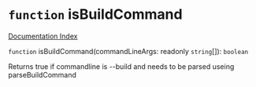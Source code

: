 # `function` isBuildCommand

[Documentation Index](../README.md)

`function` isBuildCommand(commandLineArgs: readonly `string`\[]): `boolean`

Returns true if commandline is --build and needs to be parsed useing parseBuildCommand


